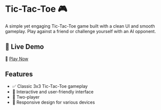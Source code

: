 # Tic-Tac-Toe 🎮  

A simple yet engaging Tic-Tac-Toe game built with a clean UI and smooth gameplay. Play against a friend or challenge yourself with an AI opponent.  

## 🚀 Live Demo  
🔗 [Play Now](https://tic-tac-toe-game-indol-zeta.vercel.app/)  

## Features  
- ✅ Classic 3x3 Tic-Tac-Toe gameplay  
- 🎨 Interactive and user-friendly interface  
- 🤖 Two-player 
- 📱 Responsive design for various devices  
